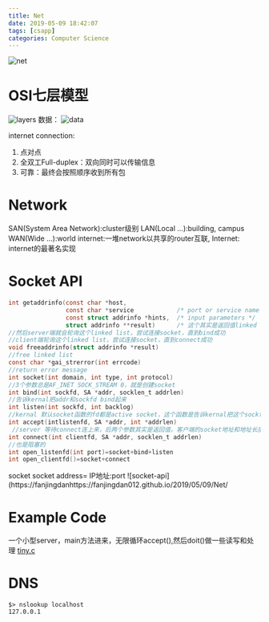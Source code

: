 ```yaml
---
title: Net
date: 2019-05-09 18:42:07
tags: [csapp]
categories: Computer Science
---
```


![net](https://fanjingdan012.github.io/2019/05/09/Net/net.jpg)
# OSI七层模型
![layers](https://fanjingdan012.github.io/2019/05/09/Net/layers.png)
数据：
![data](https://fanjingdan012.github.io/2019/05/09/Net/data.png)

internet connection:
1. 点对点
2. 全双工Full-duplex：双向同时可以传输信息
3. 可靠：最终会按照顺序收到所有包

# Network
SAN(System Area Network):cluster级别
LAN(Local ...):building, campus
WAN(Wide ...):world
internet:一堆network以共享的router互联, Internet: internet的最著名实现

# Socket API
```c
int getaddrinfo(const char *host,              
                const char *service            /* port or service name */
                const struct addrinfo *hints,  /* input parameters */
                struct addrinfo **result)      /* 这个其实是返回值linked list<addrinfo> */
//然后server端就会轮询这个linked list，尝试连接socket，直到bind成功
//client端轮询这个linked list，尝试连接socket，直到connect成功
void freeaddrinfo(struct addrinfo *result)     
//free linked list
const char *gai_strerror(int errcode)          
//return error message
int socket(int domain, int type, int protocol)
//3个参数总是AF_INET SOCK_STREAM 0，就是创建socket
int bind(int sockfd, SA *addr, socklen_t addrlen)
//告诉kernal把addr和sockfd bind起来
int listen(int sockfd, int backlog)
//kernal 默认socket函数的fd都是active socket，这个函数是告诉kernal把这个sockfd变成server端的listening socket,阻塞的
int accept(intlistenfd, SA *addr, int *addrlen)
 //server 等待connect连上来，后两个参数其实是返回值，客户端的socket地址和地址长度,函数本身的返回值是connected fd
int connect(int clientfd, SA *addr, socklen_t addrlen)
//也是阻塞的
int open_listenfd(int port)=socket+bind+listen
int open_clientfd()=socket+connect
```
socket
socket address= IP地址:port
![socket-api](https://fanjingdanhttps://fanjingdan012.github.io/2019/05/09/Net/
# Example Code
一个小型server，main方法进来，无限循环accept(),然后doit()做一些读写和处理
[tiny.c](http://csapp.cs.cmu.edu/3e/ics3/code/netp/tiny/tiny.c)

# DNS
```
$> nslookup localhost
127.0.0.1
```